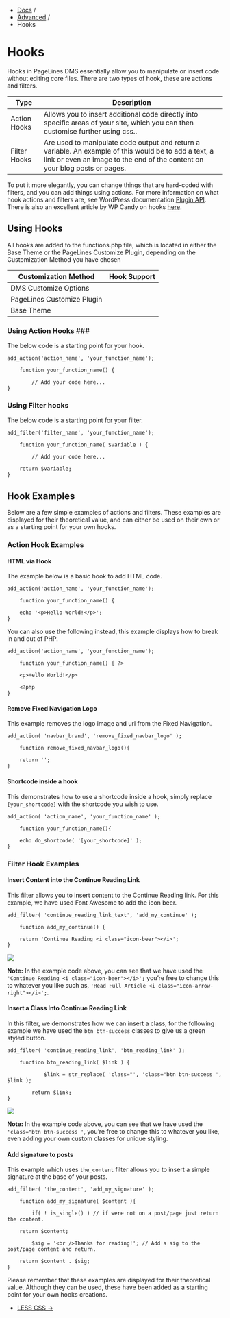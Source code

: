 <div class="row-fluid">
  <div class="span12">
    <ul class="breadcrumb">
        <li><a href="http://docs.pagelines.com/">Docs</a> <span class="divider">/</span></li>
        <li><a href="http://docs.pagelines.com/advanced">Advanced</a> <span class="divider">/</span></li>
        <li class="active">Hooks</li>
    </ul>
  </div>
</div>

# Hooks #

Hooks in PageLines DMS essentially allow you to manipulate or insert code without editing core files. There are two types of hook, these are actions and filters. 

<table class="table table-striped table-bordered table-condensed">
	<thead>
		<tr>
			<th class="span2">Type</th>
			<th class="span10">Description</th>
		</tr>
	</thead>
	<tbody>
		<tr>
			<td>Action Hooks</td>
			<td>Allows you to insert additional code directly into specific areas of your site, which you can then customise further using css..</td>
		</tr>
		<tr>
			<td>Filter Hooks</td>
			<td>Are used to manipulate code output and return a variable. An example of this would be to add a text, a link or even an image to the end of the content on your blog posts or pages.</td>
		</tr>
	</tbody>
</table>

To put it more elegantly, you can change things that are hard-coded with filters, and you can add things using actions. For more information on what hook actions and filters are, see WordPress documentation [Plugin API](http://codex.wordpress.org/Plugin_API). There is also an excellent article by WP Candy on hooks [here](http://wpcandy.com/teaches/how-to-use-wordpress-hooks/).

## Using Hooks ##

All hooks are added to the functions.php file, which is located in either the Base Theme or the PageLines Customize Plugin, depending on the Customization Method you have chosen

<table class="table table-striped table-bordered table-condensed">
	<thead>
		<tr>
			<th>Customization Method</th>
			<th>Hook Support</th>
		</tr>
	</thead>
	<tbody>
		<tr>
			<td>DMS Customize Options</td>
			<td><i class="icon-remove text-error"></i></td>
		</tr>
		<tr>
			<td>PageLines Customize Plugin</td>
			<td><i class="icon-ok text-success"></i></td>
		</tr>
		<tr>
			<td>Base Theme</td>
			<td><i class="icon-ok text-success"></i></td>
		</tr>
	</tbody>
</table>

### Using Action Hooks ###

The below code is a starting point for your hook.

~~~ .php
add_action('action_name', 'your_function_name');
	
	function your_function_name() {
		
		// Add your code here...
}
~~~

### Using Filter hooks ###

The below code is a starting point for your filter.

~~~ .php
add_filter('filter_name', 'your_function_name');
	
	function your_function_name( $variable ) {
		
		// Add your code here...
	
	return $variable;
}
~~~

## Hook Examples ##

Below are a few simple examples of actions and filters. These examples are displayed for their theoretical value, and can either be used on their own or as a starting point for your own hooks.

### Action Hook Examples ###

#### HTML via Hook ####

The example below is a basic hook to add HTML code.

~~~ .php
add_action('action_name', 'your_function_name');
	
	function your_function_name() {
 
 	echo '<p>Hello World!</p>';
}
~~~

You can also use the following instead, this example displays how to break in and out of PHP.

~~~.php
add_action('action_name', 'your_function_name');
	
	function your_function_name() { ?>
	
	<p>Hello World!</p>
 
    <?php
}
~~~

#### Remove Fixed Navigation Logo ####

This example removes the logo image and url from the Fixed Navigation.

~~~ .php
add_action( 'navbar_brand', 'remove_fixed_navbar_logo' );
	
	function remove_fixed_navbar_logo(){
 
	return '';
}
~~~

#### Shortcode inside a hook ####

This demonstrates how to use a shortcode inside a hook, simply replace `[your_shortcode]` with the shortcode you wish to use.

~~~ .php
add_action( 'action_name', 'your_function_name' );
	
	function your_function_name(){
 
	echo do_shortcode( '[your_shortcode]' );
}
~~~

### Filter Hook Examples ###

#### Insert Content into the Continue Reading Link ####

This filter allows you to insert content to the Continue Reading link. For this example, we have used Font Awesome to add the icon beer.

~~~ .php
add_filter( 'continue_reading_link_text', 'add_my_continue' );
	
	function add_my_continue() {
 
	return 'Continue Reading <i class="icon-beer"></i>';
}
~~~

![](https://raw.github.com/pagelines/Docs/master/gh-pages-template/public/img/cont-hook-icon-example.jpg)

**Note:** In the example code above, you can see that we have used the `'Continue Reading <i class="icon-beer"></i>';` you’re free to change this to whatever you like such as, `'Read Full Article <i class="icon-arrow-right"></i>';`.

#### Insert a Class Into Continue Reading Link ####

In this filter, we demonstrates how we can insert a class, for the following example we have used the `btn btn-success` classes to give us a green styled button.

~~~ .php
add_filter( 'continue_reading_link', 'btn_reading_link' );
	
	function btn_reading_link( $link ) {
 
    		$link = str_replace( 'class="', 'class="btn btn-success ', $link );
 
    	return $link;
}
~~~

![](https://raw.github.com/pagelines/Docs/master/gh-pages-template/public/img/cont-hook-btn-example.jpg)

**Note:** In the example code above, you can see that we have used the `'class="btn btn-success '`, you’re free to change this to whatever you like, even adding your own custom classes for unique styling.

#### Add signature to posts ####

This example which uses `the_content` filter allows you to insert a simple signature at the base of your posts.

~~~ .php
add_filter( 'the_content', 'add_my_signature' );
	
	function add_my_signature( $content ){
 
		if( ! is_single() ) // if were not on a post/page just return the content.
	
	return $content;
 
		$sig = '<br />Thanks for reading!'; // Add a sig to the post/page content and return.
	
	return $content . $sig;
}
~~~

Please remember that these examples are displayed for their theoretical value. Although they can be used, these have been added as a starting point for your own hooks creations.

<div class="row-fluid">
	<div class="span12">
		<ul class="pager">
  			<li class="pull-right"><a href="http://docs.pagelines.com/advanced/less-css">LESS CSS &rarr;</a></li>
		</ul>
	</div>
</div>